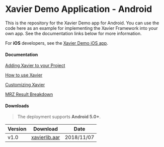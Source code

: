 # Xavier Demo Application - Android
This is the repository for the Xavier Demo app for Android. You can use the code here as an example for implementing the Xavier Framework into your own app.
See the documentation links below for more information.

For **iOS** developers, see the [Xavier Demo iOS app](https://github.com/BlackSharkTech/xavier-demo-ios).

#### Documentation

[Adding Xavier to your Project](https://github.com/BlackSharkTech/xavier-demo-android/blob/master/documentation/adding_xavier_to_your_app.md)

[How to use Xavier](https://github.com/BlackSharkTech/xavier-demo-android/blob/master/documentation/how_to_use_xavier.md)

[Customizing Xavier](https://github.com/BlackSharkTech/xavier-demo-android/blob/master/documentation/customization.md)

[MRZ Result Breakdown](https://github.com/BlackSharkTech/xavier-demo-android/blob/master/documentation/result_data_breakdown.md)

#### Downloads
> The deployment supports **Android 5.0+**.

| Version | Download | Date |
|---------|----------|------|
| v1.0 | [xavierlib.aar](https://gitlab.com/blackshark-developers/xavier-demo-android/blob/master/xavier-demo/app/libs/xavierlib.aar) | 2018/11/07 |
